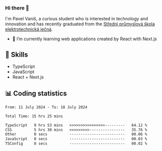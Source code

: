 ### Hi there 👋
I'm Pavel Vaniš, a curious student who is interested in technology and innovation and has recently graduated from the  [Střední průmyslová škola elektrotechnická ječná](https://www.spsejecna.cz/).

- 🌱 I’m currently learning web applications created by React with Next.js

## 🧠 Skills
- TypeScript
- JavaScript
- React + Next.js


## 📊 Coding statistics
<!--START_SECTION:waka-->

```txt
From: 11 July 2024 - To: 18 July 2024

Total Time: 15 hrs 25 mins

TypeScript   9 hrs 53 mins   >>>>>>>>>>>>>>>>---------   64.12 %
CSS          5 hrs 30 mins   >>>>>>>>>----------------   35.76 %
Other        0 secs          -------------------------   00.06 %
JavaScript   0 secs          -------------------------   00.03 %
TSConfig     0 secs          -------------------------   00.02 %
```

<!--END_SECTION:waka-->

